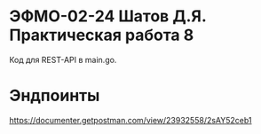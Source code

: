 # ЭФМО-02-24 Шатов Д.Я. Практическая работа 8
Код для REST-API в main.go.

# Эндпоинты
https://documenter.getpostman.com/view/23932558/2sAY52ceb1

